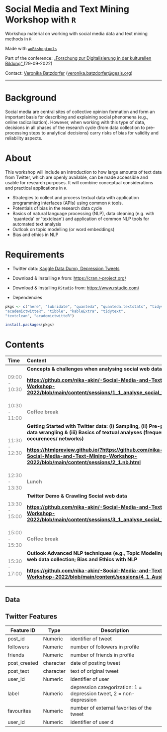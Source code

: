 # Social Media and Text Mining Workshop with `R`
Workshop material on working with social media data and text mining methods in `R` 

Made with [`woRkshoptools`](https://github.com/StefanJuenger/woRkshoptools)

Part of the conference: [„Forschung zur Digitalisierung in der kulturellen Bildung“ ](https://www.dikubi-meta.fau.de/veranstaltungen/digitalisierung-in-der-kulturellen-bildung-whats-next/#sprungmarke2) (29-09-2022)

Contact: [Veronika Batzdorfer](https://www.gesis.org/institut/mitarbeiterverzeichnis/person/Veronika.Batzdorfer?no_cache=1) ([veronika.batzdorfer@gesis.org](mailto:veronika.batzdorfer@gesis.org))

---

# Background
Social media are central sites of collective opinion formation and form an important basis for describing and explaining social phenomena (e.g., online radicalisation). However, when working with this type of data, decisions in all phases of the research cycle (from data collection to pre-processing steps to analytical decisions) carry risks of bias for validity and reliability aspects.

# About
This workshop will include an introduction to how large amounts of text data from Twitter, which are openly available, can be made accessible and usable for research purposes. It will combine conceptual considerations and practical applications in `R`.

- Strategies to collect and process textual data with application programming interfaces (APIs) using common `R` tools. 
- Potentials of bias in the research data cycle
- Basics of natural language processing (NLP), data cleaning (e.g. with 'quanteda' or 'textclean') and application of common NLP tools for automated text analysis
 - Outlook on topic modelling (or word embeddings)
 - Bias and ethics in NLP

# Requirements
- Twitter data: [Kaggle Data Dump, Depression Tweets](https://www.kaggle.com/datasets/infamouscoder/mental-health-social-media?select=Mental-Health-Twitter.csv)
- Download & Installing `R` from: https://cran.r-project.org/
- Download & Installing `RStudio` from: https://www.rstudio.com/

- Dependencies
``` r
pkgs <- c("here", "lubridate", "quanteda", "quanteda.textstats", "tidyverse", 
"academictwitteR", "tibble", "kableExtra", "tidytext", 
"textclean", "academictwitteR")

install.packages(pkgs)
```


# Contents

<table class="table" style="margin-left: auto; margin-right: auto;">
 <thead>
  <tr>

   <th style="text-align:left;"> Time </th>
   <th style="text-align:left;"> Content </th>
  </tr>
 </thead>
<tbody>
  <tr>
   
   <td style="text-align:left;color: gray !important;"> 09:00 - 10:30</td>
   <td style="text-align:left;font-weight: bold;"> 
Concepts &amp challenges when analysing social web data
    
 https://github.com/nika-akin/-Social-Media-and-Text-Mining-Workshop-2022/blob/main/content/sessions/1_1_analyse_social_web_data.pdf</td>
  </tr>
  <tr>

   <td style="text-align:left;color: gray !important;color: gray !important;"> 10:30 - 11:00 </td>
   <td style="text-align:left;font-weight: bold;color: gray !important;"> Coffee break </td>
  </tr>
  <tr>

   <td style="text-align:left;color: gray !important;"> 11:30 - 12:30 </td>
   <td style="text-align:left;font-weight: bold;"> Getting Started with Twitter data: (i) Sampling, (ii) Pre-processing/ data wrangling &amp (iii) Basics of textual analyses (frequencies/ co-occurences/ networks) 
    
  https://htmlpreview.github.io/?https://github.com/nika-akin/-Social-Media-and-Text-Mining-Workshop-2022/blob/main/content/sessions/2_1.nb.html </td>
  </tr>
  <tr>

   <td style="text-align:left;color: gray !important;color: gray !important;"> 12:30 - 13:30 </td>
   <td style="text-align:left;font-weight: bold;color: gray !important;"> Lunch </td>
  </tr>
  <tr>
  
   <td style="text-align:left;color: gray !important;"> 13:30 - 15:00 </td>
   <td style="text-align:left;font-weight: bold;"> Twitter Demo &amp; Crawling Social web data 
    
   https://github.com/nika-akin/-Social-Media-and-Text-Mining-Workshop-2022/blob/main/content/sessions/3_1_analyse_social_web_data.pdf
   </td>
  </tr>
  <tr>

   <td style="text-align:left;color: gray !important;color: gray !important;"> 15:00 - 15:30 </td>
   <td style="text-align:left;font-weight: bold;color: gray !important;"> Coffee break </td>
  </tr>
  <tr>

   <td style="text-align:left;color: gray !important;"> 15:30 - 17:00 </td>
   <td style="text-align:left;font-weight: bold;"> Outlook Advanced NLP techniques (e.g., Topic Modeling) &amp; Social web data collection; Bias and Ethics with NLP
    
   https://github.com/nika-akin/-Social-Media-and-Text-Mining-Workshop-2022/blob/main/content/sessions/4_1_Ausblick.pdf
   </td>
  </tr>
</tbody>
</table>

## Data
## Twitter Features

| Feature ID      | Type | Description |
| --------------- | ---- | ----------- |
| post_id      | Numeric | identifier of tweet
| followers   | Numeric | number of followers in profile
| friends     | Numeric | number of friends in profile
| post_created   | character| date of posting tweet
| post_text | character | text of original tweet 
| user_id    | Numeric | identifier of user 
| label    | Numeric | depression categorization: 1 = depression tweet, 2 = non-depression
| favourites    | Numeric |number of external favorites of the tweet
| user_id    | Numeric | identifier of user d







